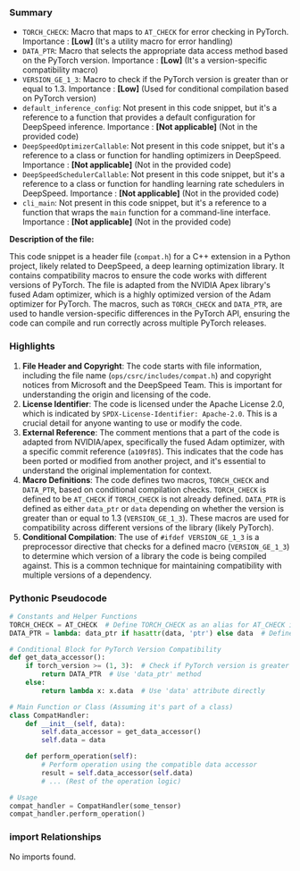 

### Summary



* `TORCH_CHECK`: Macro that maps to `AT_CHECK` for error checking in PyTorch. Importance : **[Low]** (It's a utility macro for error handling)
* `DATA_PTR`: Macro that selects the appropriate data access method based on the PyTorch version. Importance : **[Low]** (It's a version-specific compatibility macro)
* `VERSION_GE_1_3`: Macro to check if the PyTorch version is greater than or equal to 1.3. Importance : **[Low]** (Used for conditional compilation based on PyTorch version)
* `default_inference_config`: Not present in this code snippet, but it's a reference to a function that provides a default configuration for DeepSpeed inference. Importance : **[Not applicable]** (Not in the provided code)
* `DeepSpeedOptimizerCallable`: Not present in this code snippet, but it's a reference to a class or function for handling optimizers in DeepSpeed. Importance : **[Not applicable]** (Not in the provided code) 
* `DeepSpeedSchedulerCallable`: Not present in this code snippet, but it's a reference to a class or function for handling learning rate schedulers in DeepSpeed. Importance : **[Not applicable]** (Not in the provided code)
* `cli_main`: Not present in this code snippet, but it's a reference to a function that wraps the `main` function for a command-line interface. Importance : **[Not applicable]** (Not in the provided code)

**Description of the file:**

This code snippet is a header file (`compat.h`) for a C++ extension in a Python project, likely related to DeepSpeed, a deep learning optimization library. It contains compatibility macros to ensure the code works with different versions of PyTorch. The file is adapted from the NVIDIA Apex library's fused Adam optimizer, which is a highly optimized version of the Adam optimizer for PyTorch. The macros, such as `TORCH_CHECK` and `DATA_PTR`, are used to handle version-specific differences in the PyTorch API, ensuring the code can compile and run correctly across multiple PyTorch releases.

### Highlights



1. **File Header and Copyright**: The code starts with file information, including the file name (`ops/csrc/includes/compat.h`) and copyright notices from Microsoft and the DeepSpeed Team. This is important for understanding the origin and licensing of the code.
2. **License Identifier**: The code is licensed under the Apache License 2.0, which is indicated by `SPDX-License-Identifier: Apache-2.0`. This is a crucial detail for anyone wanting to use or modify the code.
3. **External Reference**: The comment mentions that a part of the code is adapted from NVIDIA/apex, specifically the fused Adam optimizer, with a specific commit reference (`a109f85`). This indicates that the code has been ported or modified from another project, and it's essential to understand the original implementation for context.
4. **Macro Definitions**: The code defines two macros, `TORCH_CHECK` and `DATA_PTR`, based on conditional compilation checks. `TORCH_CHECK` is defined to be `AT_CHECK` if `TORCH_CHECK` is not already defined. `DATA_PTR` is defined as either `data_ptr` or `data` depending on whether the version is greater than or equal to 1.3 (`VERSION_GE_1_3`). These macros are used for compatibility across different versions of the library (likely PyTorch).
5. **Conditional Compilation**: The use of `#ifdef VERSION_GE_1_3` is a preprocessor directive that checks for a defined macro (`VERSION_GE_1_3`) to determine which version of a library the code is being compiled against. This is a common technique for maintaining compatibility with multiple versions of a dependency.

### Pythonic Pseudocode

```python
# Constants and Helper Functions
TORCH_CHECK = AT_CHECK  # Define TORCH_CHECK as an alias for AT_CHECK if not already defined
DATA_PTR = lambda: data_ptr if hasattr(data, 'ptr') else data  # Define a function to return 'data_ptr' if available, else return 'data'

# Conditional Block for PyTorch Version Compatibility
def get_data_accessor():
    if torch_version >= (1, 3):  # Check if PyTorch version is greater than or equal to 1.3
        return DATA_PTR  # Use 'data_ptr' method
    else:
        return lambda x: x.data  # Use 'data' attribute directly

# Main Function or Class (Assuming it's part of a class)
class CompatHandler:
    def __init__(self, data):
        self.data_accessor = get_data_accessor()
        self.data = data

    def perform_operation(self):
        # Perform operation using the compatible data accessor
        result = self.data_accessor(self.data)
        # ... (Rest of the operation logic)

# Usage
compat_handler = CompatHandler(some_tensor)
compat_handler.perform_operation()
```


### import Relationships

No imports found.
